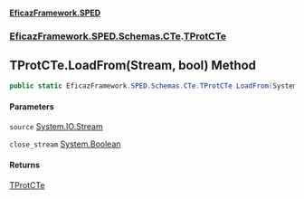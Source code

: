 #### [EficazFramework.SPED](EficazFrameworkSPED.md 'EficazFramework SPED')
### [EficazFramework.SPED.Schemas.CTe](EficazFramework.SPED.Schemas.CTe.md 'EficazFramework.SPED.Schemas.CTe').[TProtCTe](EficazFramework.SPED.Schemas.CTe/TProtCTe.md 'EficazFramework.SPED.Schemas.CTe.TProtCTe')

## TProtCTe.LoadFrom(Stream, bool) Method

```csharp
public static EficazFramework.SPED.Schemas.CTe.TProtCTe LoadFrom(System.IO.Stream source, bool close_stream=true);
```
#### Parameters

<a name='EficazFramework.SPED.Schemas.CTe.TProtCTe.LoadFrom(System.IO.Stream,bool).source'></a>

`source` [System.IO.Stream](https://docs.microsoft.com/en-us/dotnet/api/System.IO.Stream 'System.IO.Stream')

<a name='EficazFramework.SPED.Schemas.CTe.TProtCTe.LoadFrom(System.IO.Stream,bool).close_stream'></a>

`close_stream` [System.Boolean](https://docs.microsoft.com/en-us/dotnet/api/System.Boolean 'System.Boolean')

#### Returns
[TProtCTe](EficazFramework.SPED.Schemas.CTe/TProtCTe.md 'EficazFramework.SPED.Schemas.CTe.TProtCTe')